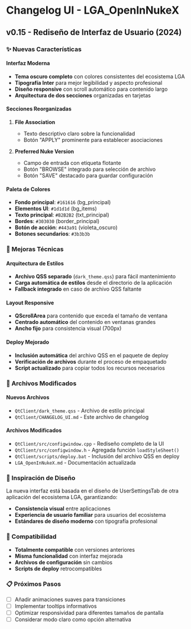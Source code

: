 # Changelog UI - LGA_OpenInNukeX

## v0.15 - Rediseño de Interfaz de Usuario (2024)

### ✨ Nuevas Características

#### Interfaz Moderna
- **Tema oscuro completo** con colores consistentes del ecosistema LGA
- **Tipografía Inter** para mejor legibilidad y aspecto profesional
- **Diseño responsive** con scroll automático para contenido largo
- **Arquitectura de dos secciones** organizadas en tarjetas

#### Secciones Reorganizadas
1. **File Association**
   - Texto descriptivo claro sobre la funcionalidad
   - Botón "APPLY" prominente para establecer asociaciones
   
2. **Preferred Nuke Version**
   - Campo de entrada con etiqueta flotante
   - Botón "BROWSE" integrado para selección de archivo
   - Botón "SAVE" destacado para guardar configuración

#### Paleta de Colores
- **Fondo principal**: `#161616` (bg_principal)
- **Elementos UI**: `#1d1d1d` (bg_items)
- **Texto principal**: `#B2B2B2` (txt_principal)
- **Bordes**: `#303030` (border_principal)
- **Botón de acción**: `#443a91` (violeta_oscuro)
- **Botones secundarios**: `#3b3b3b`

### 🔧 Mejoras Técnicas

#### Arquitectura de Estilos
- **Archivo QSS separado** (`dark_theme.qss`) para fácil mantenimiento
- **Carga automática de estilos** desde el directorio de la aplicación
- **Fallback integrado** en caso de archivo QSS faltante

#### Layout Responsive
- **QScrollArea** para contenido que exceda el tamaño de ventana
- **Centrado automático** del contenido en ventanas grandes
- **Ancho fijo** para consistencia visual (700px)

#### Deploy Mejorado
- **Inclusión automática** del archivo QSS en el paquete de deploy
- **Verificación de archivos** durante el proceso de empaquetado
- **Script actualizado** para copiar todos los recursos necesarios

### 📁 Archivos Modificados

#### Nuevos Archivos
- `QtClient/dark_theme.qss` - Archivo de estilo principal
- `QtClient/CHANGELOG_UI.md` - Este archivo de changelog

#### Archivos Modificados
- `QtClient/src/configwindow.cpp` - Rediseño completo de la UI
- `QtClient/src/configwindow.h` - Agregada función `loadStyleSheet()`
- `QtClient/scripts/deploy.bat` - Inclusión del archivo QSS en deploy
- `LGA_OpenInNukeX.md` - Documentación actualizada

### 🎨 Inspiración de Diseño

La nueva interfaz está basada en el diseño de UserSettingsTab de otra aplicación del ecosistema LGA, garantizando:
- **Consistencia visual** entre aplicaciones
- **Experiencia de usuario familiar** para usuarios del ecosistema
- **Estándares de diseño moderno** con tipografía profesional

### 🔄 Compatibilidad

- **Totalmente compatible** con versiones anteriores
- **Misma funcionalidad** con interfaz mejorada
- **Archivos de configuración** sin cambios
- **Scripts de deploy** retrocompatibles

### 📋 Próximos Pasos

- [ ] Añadir animaciones suaves para transiciones
- [ ] Implementar tooltips informativos
- [ ] Optimizar responsividad para diferentes tamaños de pantalla
- [ ] Considerar modo claro como opción alternativa 